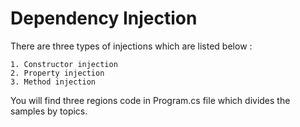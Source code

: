 # Dependency Injection

There are three types of injections which are listed below :
```
1. Constructor injection
2. Property injection
3. Method injection
```

You will find three regions code in Program.cs file which divides the samples by topics. 
